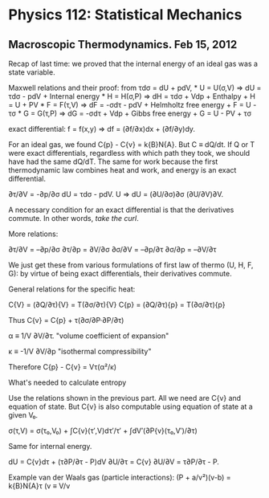 Physics 112: Statistical Mechanics
==================================
Macroscopic Thermodynamics. Feb 15, 2012
----------------------------------------

Recap of last time: we proved that the internal energy of an ideal gas was
a state variable.

Maxwell relations and their proof: from τdσ = dU + pdV,
	* U = U(σ,V) ⇒ dU = τdσ - pdV
	  + Internal energy
	* H = H(σ,P) ⇒ dH = τdσ + Vdp
	  + Enthalpy
	  + H = U + PV
	* F = F(τ,V) ⇒ dF = -σdτ - pdV
	  + Helmholtz free energy
	  + F = U - τσ
	* G = G(τ,P) ⇒ dG = -σdτ + Vdp
	  + Gibbs free energy
	  + G = U - PV + τσ

exact differential: f = f(x,y) ⇒ df = (∂f/∂x)dx + (∂f/∂y)dy.

For an ideal gas, we found C{p} - C{v} = k{B}N{A}. But C ≡ dQ/dt. If Q or T
were exact differentials, regardless with which path they took, we should
have had the same dQ/dT. The same for work because the first thermodynamic
law combines heat and work, and energy is an exact differential.

∂τ/∂V = -∂p/∂σ
dU = τdσ - pdV. U ⇒ dU = (∂U/∂σ)∂σ (∂U/∂V)∂V.

A necessary condition for an exact differential is that the derivatives
commute. In other words, _take the curl_.

More relations:

∂τ/∂V = –∂p/∂σ
∂τ/∂p =  ∂V/∂σ
∂σ/∂V = –∂p/∂τ
∂σ/∂p = –∂V/∂τ

We just get these from various formulations of first law of thermo (U, H,
F, G): by virtue of being exact differentials, their derivatives commute.

General relations for the specific heat:

C{V} = (∂Q/∂τ){V} = T(∂σ/∂τ){V}
C{p} = (∂Q/∂τ){p} = T(∂σ/∂τ){p}

Thus C{v} = C{p} + τ(∂σ/∂P·∂P/∂τ)

α ≡ 1/V ∂V/∂τ. "volume coefficient of expansion"

κ ≡ -1/V ∂V/∂p "isothermal compressibility"

Therefore C{p} - C{v} = Vτ(α²/κ)

What's needed to calculate entropy

Use the relations shown in the previous part. All we need are C{v} and
equation of state. But C{v} is also computable using equation of state at a
given V₀.

σ(τ,V) = σ(τ₀,V₀) + ∫C{v}(τ′,V)dτ′/τ′ + ∫dV′(∂P{v}(τ₀,V′)/∂τ)

Same for internal energy.

dU = C{v}dτ + (τ∂P/∂τ - P)dV
∂U/∂τ = C{v}
∂U/∂V = τ∂P/∂τ - P.

Example van der Waals gas (particle interactions):
(P + a/v²)(v-b) = k{B}N{A}τ (v ≡ V/ν

